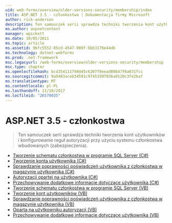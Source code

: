 ```yaml
---
uid: web-forms/overview/older-versions-security/membership/index
title: ASP.NET 3.5 - członkostwa | Dokumentacja firmy Microsoft
author: rick-anderson
description: Ten samouczek serii sprawdza techniki tworzenia kont użytkowników i konfigurowanie reguł autoryzacji przy użyciu systemu członkostwa wbudowanych (zabezpieczenia).
ms.author: aspnetcontent
manager: wpickett
ms.date: 10/05/2011
ms.topic: article
ms.assetid: 96fc5552-05cd-4547-909f-9bb3176e44d6
ms.technology: dotnet-webforms
ms.prod: .net-framework
msc.legacyurl: /web-forms/overview/older-versions-security/membership
msc.type: chapter
ms.openlocfilehash: bcd354111798d45c6207f0eead00647f6a031fcc
ms.sourcegitcommit: 9a9483aceb34591c97451997036a9120c3fe2baf
ms.translationtype: MT
ms.contentlocale: pl-PL
ms.lasthandoff: 11/10/2017
ms.locfileid: "26570035"
---
```

<a name="aspnet-35---membership"></a>ASP.NET 3.5 - członkostwa
====================
> Ten samouczek serii sprawdza techniki tworzenia kont użytkowników i konfigurowanie reguł autoryzacji przy użyciu systemu członkostwa wbudowanych (zabezpieczenia).


- [Tworzenie schematu członkostwa w programie SQL Server (C#)](creating-the-membership-schema-in-sql-server-cs.md)
- [Tworzenie konta użytkownika (C#)](creating-user-accounts-cs.md)
- [Sprawdzanie poprawności poświadczeń użytkownika z członkostwa w magazynie użytkownika (C#)](validating-user-credentials-against-the-membership-user-store-cs.md)
- [Autoryzacji opartej na użytkownika (C#)](user-based-authorization-cs.md)
- [Przechowywanie dodatkowe informacje dotyczące użytkownika (C#)](storing-additional-user-information-cs.md)
- [Tworzenie schematu członkostwa w programie SQL Server (VB)](creating-the-membership-schema-in-sql-server-vb.md)
- [Tworzenie kont użytkowników (VB)](creating-user-accounts-vb.md)
- [Sprawdzanie poprawności poświadczeń użytkownika z członkostwa w magazynie użytkownika (VB)](validating-user-credentials-against-the-membership-user-store-vb.md)
- [Oparta na użytkowniku autoryzacji (VB)](user-based-authorization-vb.md)
- [Przechowywanie dodatkowe informacje dotyczące użytkownika (VB)](storing-additional-user-information-vb.md)
